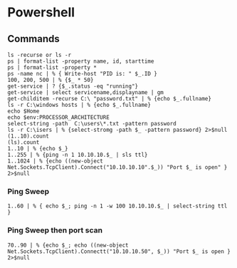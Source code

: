 # Powershell

## Commands
	ls -recurse or ls -r 
	ps | format-list -property name, id, starttime 
	ps | format-list -property *
	ps -name nc | % { Write-host "PID is: " $_.ID }
	100, 200, 500 | % {$_ * 50}
	get-service | ? {$_.status -eq "running"}
	get-service | select servicename,displayname | gm
	get-childitem -recurse C:\ "password.txt" | % {echo $_.fullname}
	ls -r C:\windows hosts | % {echo $_.fullname}
	echo $Home
	echo $env:PROCESSOR_ARCHITECTURE
	select-string -path  C:\users\*.txt -pattern password
	ls -r C:\isers | % {select-stromg -path $_ -pattern password} 2>$null
	(1..10).count 
	(ls).count 
	1..10 | % {echo $_}
	1..255 | % {ping -n 1 10.10.10.$_ | sls ttl}
	1..1024 | % {echo ((new-object Net.Sockets.TcpClient).Connect("10.10.10.10".$_)) "Port $_ is open" } 2>$null 
### Ping Sweep 
	1..60 | % { echo $_; ping -n 1 -w 100 10.10.10.$_ | select-string ttl }
### Ping Sweep then port scan
	70..90 | % {echo $_; echo ((new-object Net.Sockets.TcpClient).Connectt("10.10.10.50", $_)) "Port $_ is open } 2>$null